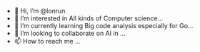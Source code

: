 - 👋 Hi, I’m @lonrun
- 👀 I’m interested in All kinds of Computer science...
- 🌱 I’m currently learning Big code analysis especially for Go...
- 💞️ I’m looking to collaborate on AI in ...
- 📫 How to reach me ...

<!---
lonrun/lonrun is a ✨ special ✨ repository because its `README.md` (this file) appears on your GitHub profile.
You can click the Preview link to take a look at your changes.
--->
